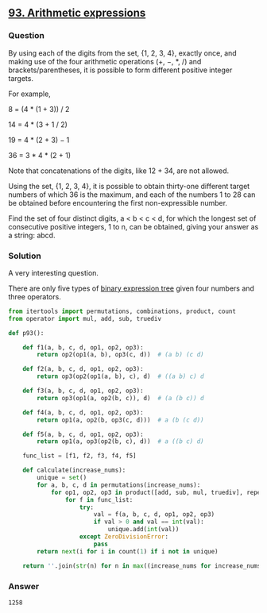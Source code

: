 ## **[93. Arithmetic expressions](https://projecteuler.net/problem=93)**

### Question
By using each of the digits from the set, {1, 2, 3, 4}, exactly once, and making use of the four arithmetic operations (+, −, *, /) and brackets/parentheses, it is possible to form different positive integer targets.

For example,

8 = (4 * (1 + 3)) / 2

14 = 4 * (3 + 1 / 2)

19 = 4 * (2 + 3) − 1

36 = 3 * 4 * (2 + 1)

Note that concatenations of the digits, like 12 + 34, are not allowed.

Using the set, {1, 2, 3, 4}, it is possible to obtain thirty-one different target numbers of which 36 is the maximum, and each of the numbers 1 to 28 can be obtained before encountering the first non-expressible number.

Find the set of four distinct digits, a < b < c < d, for which the longest set of consecutive positive integers, 1 to n, can be obtained, giving your answer as a string: abcd.

### Solution
A very interesting question. 

There are only five types of [binary expression tree](https://en.wikipedia.org/wiki/Binary_expression_tree) given four numbers and three operators.

```python
from itertools import permutations, combinations, product, count
from operator import mul, add, sub, truediv

def p93():

    def f1(a, b, c, d, op1, op2, op3):
        return op2(op1(a, b), op3(c, d))  # (a b) (c d)

    def f2(a, b, c, d, op1, op2, op3):
        return op3(op2(op1(a, b), c), d)  # ((a b) c) d

    def f3(a, b, c, d, op1, op2, op3):
        return op3(op1(a, op2(b, c)), d)  # (a (b c)) d

    def f4(a, b, c, d, op1, op2, op3):
        return op1(a, op2(b, op3(c, d)))  # a (b (c d))

    def f5(a, b, c, d, op1, op2, op3):
        return op1(a, op3(op2(b, c), d))  # a ((b c) d)

    func_list = [f1, f2, f3, f4, f5]

    def calculate(increase_nums):
        unique = set()
        for a, b, c, d in permutations(increase_nums):
            for op1, op2, op3 in product([add, sub, mul, truediv], repeat=3):
                for f in func_list:
                    try:
                        val = f(a, b, c, d, op1, op2, op3)
                        if val > 0 and val == int(val):
                            unique.add(int(val))
                    except ZeroDivisionError:
                        pass
        return next(i for i in count(1) if i not in unique)

    return ''.join(str(n) for n in max((increase_nums for increase_nums in combinations(range(10), 4)), key=calculate))
```

### Answer 
`1258`
